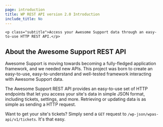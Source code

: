 ```yaml
---
page: introduction
title: WP REST API version 2.0 Introduction
include_title: No
---
```


<div class="hero">

	<p class="subtitle">Access your Awesome Support data through an easy-to-use HTTP REST API.</p>

</div>

About the Awesome Support REST API
----------------------------

Awesome Support is moving towards becoming a fully-fledged application framework, and we needed new APIs. This project was born to create an easy-to-use, easy-to-understand and well-tested framework interacting with Awesome Support data.

The Awesome Support REST API provides an easy-to-use set of HTTP endpoints that let you access your site's data in simple JSON format, including tickets, settings, and more. Retrieving or updating data is as simple as sending a HTTP request.

Want to get your site's tickets? Simply send a `GET` request to `/wp-json/wpas-api/v1/tickets`. It's that easy.
